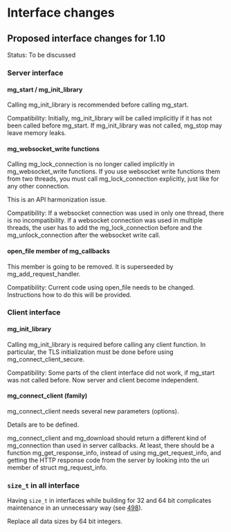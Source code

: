 # Interface changes

## Proposed interface changes for 1.10

Status: To be discussed

### Server interface

#### mg\_start / mg\_init\_library

Calling mg\_init\_library is recommended before calling mg\_start.

Compatibility:
Initially, mg\_init\_library will be called implicitly if it has 
not been called before mg\_start.
If mg\_init\_library was not called, mg\_stop may leave memory leaks.

#### mg\_websocket\_write functions

Calling mg\_lock\_connection is no longer called implicitly
in mg\_websocket\_write functions. 
If you use websocket write functions them from two threads,
you must call mg\_lock\_connection explicitly, just like for any
other connection.

This is an API harmonization issue.

Compatibility:
If a websocket connection was used in only one thread, there is
no incompatibility. If a websocket connection was used in multiple
threads, the user has to add the mg\_lock\_connection before and
the mg\_unlock\_connection after the websocket write call.

#### open\_file member of mg\_callbacks

This member is going to be removed.
It is superseeded by mg\_add\_request\_handler.

Compatibility:
Current code using open\_file needs to be changed.
Instructions how to do this will be provided.


### Client interface


#### mg\_init\_library

Calling mg\_init\_library is required before calling any client
function. In particular, the TLS initialization must be done
before using mg\_connect\_client\_secure.

Compatibility:
Some parts of the client interface did not work, if mg\_start
was not called before. Now server and client become independent.

#### mg\_connect\_client (family)

mg_connect_client needs several new parameters (options).

Details are to be defined.

mg_connect_client and mg_download should return a different kind of
mg_connection than used in server callbacks. At least, there should
be a function mg_get_response_info, instead of using 
mg_get_request_info, and getting the HTTP response code from the
server by looking into the uri member of struct mg_request_info.


### `size_t` in all interface

Having `size_t` in interfaces while building for 32 and 64 bit
complicates maintenance in an unnecessary way 
(see [498](https://github.com/civetweb/civetweb/issues/498)).

Replace all data sizes by 64 bit integers.

